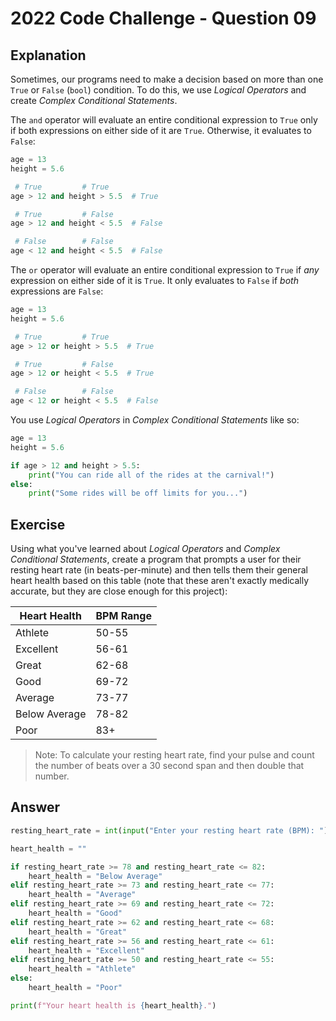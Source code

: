 # 2022 Code Challenge - Question 09 

## Explanation

Sometimes, our programs need to make a decision based on more than one 
`True` or `False` (`bool`) condition. To do this, we use *Logical Operators*
and create *Complex Conditional Statements*. 

The `and` operator will evaluate an entire conditional expression to `True`
only if both expressions on either side of it are `True`. Otherwise, it
evaluates to `False`:

```python
age = 13
height = 5.6

 # True         # True
age > 12 and height > 5.5  # True

 # True         # False
age > 12 and height < 5.5  # False 

 # False        # False
age < 12 and height < 5.5  # False
```

The `or` operator will evaluate an entire conditional expression to `True`
if *any* expression on either side of it is `True`. It only evaluates to
`False` if *both* expressions are `False`:


```python
age = 13
height = 5.6

 # True         # True
age > 12 or height > 5.5  # True

 # True         # False
age > 12 or height < 5.5  # True 

 # False        # False
age < 12 or height < 5.5  # False
```

You use *Logical Operators* in *Complex Conditional Statements* like so:

```python
age = 13
height = 5.6

if age > 12 and height > 5.5:
    print("You can ride all of the rides at the carnival!")
else:
    print("Some rides will be off limits for you...")
```

## Exercise

Using what you've learned about *Logical Operators* and *Complex Conditional Statements*, create
a program that prompts a user for their resting heart rate (in beats-per-minute) and then
tells them their general heart health based on this table (note that these aren't exactly
medically accurate, but they are close enough for this project):

| Heart Health  | BPM Range |
|---------------|-----------|
| Athlete       | 50-55     |
| Excellent     | 56-61     |
| Great         | 62-68     |
| Good          | 69-72     |
| Average       | 73-77     |
| Below Average | 78-82     |
| Poor          | 83+       |

> Note: To calculate your resting heart rate, find your pulse and count the number of
> beats over a 30 second span and then double that number.

## Answer

```python
resting_heart_rate = int(input("Enter your resting heart rate (BPM): "))

heart_health = ""

if resting_heart_rate >= 78 and resting_heart_rate <= 82:
    heart_health = "Below Average"
elif resting_heart_rate >= 73 and resting_heart_rate <= 77:
    heart_health = "Average"
elif resting_heart_rate >= 69 and resting_heart_rate <= 72:
    heart_health = "Good"
elif resting_heart_rate >= 62 and resting_heart_rate <= 68:
    heart_health = "Great"
elif resting_heart_rate >= 56 and resting_heart_rate <= 61:
    heart_health = "Excellent"
elif resting_heart_rate >= 50 and resting_heart_rate <= 55:
    heart_health = "Athlete"
else:
    heart_health = "Poor"

print(f"Your heart health is {heart_health}.")
```
